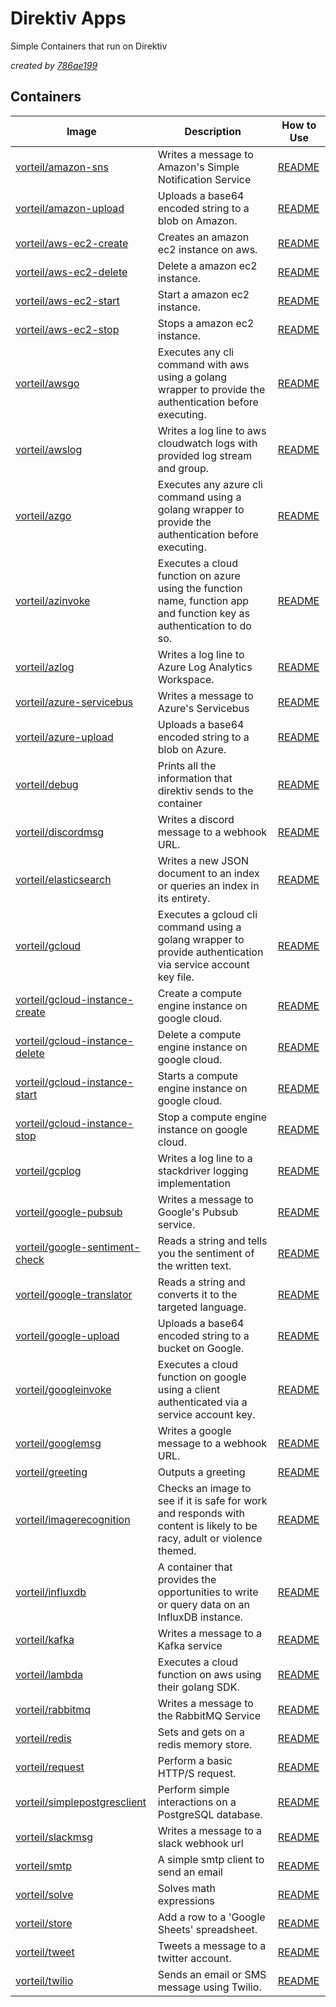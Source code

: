 # Direktiv Apps

Simple Containers that run on Direktiv

<em>created by [786ae199](https://github.com/vorteil/direktiv-apps/tree/786ae199880b39c100e7957df8c208cd22708f67)</em>


## Containers

| Image | Description | How to Use |
| ----- | ----------- | ---------- |
| [vorteil/amazon-sns](https://hub.docker.com/r/vorteil/amazon-sns) | Writes a message to Amazon's Simple Notification Service | [README](https://github.com/vorteil/direktiv-apps/tree/master/amazon-sns) |
| [vorteil/amazon-upload](https://hub.docker.com/r/vorteil/amazon-upload) | Uploads a base64 encoded string to a blob on Amazon. | [README](https://github.com/vorteil/direktiv-apps/tree/master/amazon-upload) |
| [vorteil/aws-ec2-create](https://hub.docker.com/r/vorteil/aws-ec2-create) | Creates an amazon ec2 instance on aws. | [README](https://github.com/vorteil/direktiv-apps/tree/master/aws-ec2-create) |
| [vorteil/aws-ec2-delete](https://hub.docker.com/r/vorteil/aws-ec2-delete) | Delete a amazon ec2 instance. | [README](https://github.com/vorteil/direktiv-apps/tree/master/aws-ec2-delete) |
| [vorteil/aws-ec2-start](https://hub.docker.com/r/vorteil/aws-ec2-start) | Start a amazon ec2 instance. | [README](https://github.com/vorteil/direktiv-apps/tree/master/aws-ec2-start) |
| [vorteil/aws-ec2-stop](https://hub.docker.com/r/vorteil/aws-ec2-stop) | Stops a amazon ec2 instance. | [README](https://github.com/vorteil/direktiv-apps/tree/master/aws-ec2-stop) |
| [vorteil/awsgo](https://hub.docker.com/r/vorteil/awsgo) | Executes any cli command with aws using a golang wrapper to provide the authentication before executing. | [README](https://github.com/vorteil/direktiv-apps/tree/master/awsgo) |
| [vorteil/awslog](https://hub.docker.com/r/vorteil/awslog) | Writes a log line to aws cloudwatch logs with provided log stream and group. | [README](https://github.com/vorteil/direktiv-apps/tree/master/awslog) |
| [vorteil/azgo](https://hub.docker.com/r/vorteil/azgo) | Executes any azure cli command using a golang wrapper to provide the authentication before executing. | [README](https://github.com/vorteil/direktiv-apps/tree/master/azgo) |
| [vorteil/azinvoke](https://hub.docker.com/r/vorteil/azinvoke) | Executes a cloud function on azure using the function name, function app and function key as authentication to do so. | [README](https://github.com/vorteil/direktiv-apps/tree/master/azinvoke) |
| [vorteil/azlog](https://hub.docker.com/r/vorteil/azlog) | Writes a log line to Azure Log Analytics Workspace. | [README](https://github.com/vorteil/direktiv-apps/tree/master/azlog) |
| [vorteil/azure-servicebus](https://hub.docker.com/r/vorteil/azure-servicebus) | Writes a message to Azure's Servicebus | [README](https://github.com/vorteil/direktiv-apps/tree/master/azure-servicebus) |
| [vorteil/azure-upload](https://hub.docker.com/r/vorteil/azure-upload) | Uploads a base64 encoded string to a blob on Azure. | [README](https://github.com/vorteil/direktiv-apps/tree/master/azure-upload) |
| [vorteil/debug](https://hub.docker.com/r/vorteil/debug) | Prints all the information that direktiv sends to the container | [README](https://github.com/vorteil/direktiv-apps/tree/master/debug) |
| [vorteil/discordmsg](https://hub.docker.com/r/vorteil/discordmsg) | Writes a discord message to a webhook URL. | [README](https://github.com/vorteil/direktiv-apps/tree/master/discordmsg) |
| [vorteil/elasticsearch](https://hub.docker.com/r/vorteil/elasticsearch) | Writes a new JSON document to an index or queries an index in its entirety. | [README](https://github.com/vorteil/direktiv-apps/tree/master/elasticsearch) |
| [vorteil/gcloud](https://hub.docker.com/r/vorteil/gcloud) | Executes a gcloud cli command using a golang wrapper to provide authentication via service account key file. | [README](https://github.com/vorteil/direktiv-apps/tree/master/gcloud) |
| [vorteil/gcloud-instance-create](https://hub.docker.com/r/vorteil/gcloud-instance-create) | Create a compute engine instance on google cloud. | [README](https://github.com/vorteil/direktiv-apps/tree/master/gcloud-instance-create) |
| [vorteil/gcloud-instance-delete](https://hub.docker.com/r/vorteil/gcloud-instance-delete) | Delete a compute engine instance on google cloud. | [README](https://github.com/vorteil/direktiv-apps/tree/master/gcloud-instance-delete) |
| [vorteil/gcloud-instance-start](https://hub.docker.com/r/vorteil/gcloud-instance-start) | Starts a compute engine instance on google cloud. | [README](https://github.com/vorteil/direktiv-apps/tree/master/gcloud-instance-start) |
| [vorteil/gcloud-instance-stop](https://hub.docker.com/r/vorteil/gcloud-instance-stop) | Stop a compute engine instance on google cloud. | [README](https://github.com/vorteil/direktiv-apps/tree/master/gcloud-instance-stop) |
| [vorteil/gcplog](https://hub.docker.com/r/vorteil/gcplog) | Writes a log line to a stackdriver logging implementation | [README](https://github.com/vorteil/direktiv-apps/tree/master/gcplog) |
| [vorteil/google-pubsub](https://hub.docker.com/r/vorteil/google-pubsub) | Writes a message to Google's Pubsub service. | [README](https://github.com/vorteil/direktiv-apps/tree/master/google-pubsub) |
| [vorteil/google-sentiment-check](https://hub.docker.com/r/vorteil/google-sentiment-check) | Reads a string and tells you the sentiment of the written text. | [README](https://github.com/vorteil/direktiv-apps/tree/master/google-sentiment-check) |
| [vorteil/google-translator](https://hub.docker.com/r/vorteil/google-translator) | Reads a string and converts it to the targeted language. | [README](https://github.com/vorteil/direktiv-apps/tree/master/google-translator) |
| [vorteil/google-upload](https://hub.docker.com/r/vorteil/google-upload) | Uploads a base64 encoded string to a bucket on Google. | [README](https://github.com/vorteil/direktiv-apps/tree/master/google-upload) |
| [vorteil/googleinvoke](https://hub.docker.com/r/vorteil/googleinvoke) | Executes a cloud function on google using a client authenticated via a service account key. | [README](https://github.com/vorteil/direktiv-apps/tree/master/googleinvoke) |
| [vorteil/googlemsg](https://hub.docker.com/r/vorteil/googlemsg) | Writes a google message to a webhook URL. | [README](https://github.com/vorteil/direktiv-apps/tree/master/googlemsg) |
| [vorteil/greeting](https://hub.docker.com/r/vorteil/greeting) | Outputs a greeting | [README](https://github.com/vorteil/direktiv-apps/tree/master/greeting) |
| [vorteil/imagerecognition](https://hub.docker.com/r/vorteil/imagerecognition) | Checks an image to see if it is safe for work and responds with content is likely to be racy, adult or violence themed. | [README](https://github.com/vorteil/direktiv-apps/tree/master/imagerecognition) |
| [vorteil/influxdb](https://hub.docker.com/r/vorteil/influxdb) | A container that provides the opportunities to write or query data on an InfluxDB instance. | [README](https://github.com/vorteil/direktiv-apps/tree/master/influxdb) |
| [vorteil/kafka](https://hub.docker.com/r/vorteil/kafka) | Writes a message to a Kafka service | [README](https://github.com/vorteil/direktiv-apps/tree/master/kafka) |
| [vorteil/lambda](https://hub.docker.com/r/vorteil/lambda) | Executes a cloud function on aws using their golang SDK. | [README](https://github.com/vorteil/direktiv-apps/tree/master/lambda) |
| [vorteil/rabbitmq](https://hub.docker.com/r/vorteil/rabbitmq) | Writes a message to the RabbitMQ Service | [README](https://github.com/vorteil/direktiv-apps/tree/master/rabbitmq) |
| [vorteil/redis](https://hub.docker.com/r/vorteil/redis) | Sets and gets on a redis memory store. | [README](https://github.com/vorteil/direktiv-apps/tree/master/redis) |
| [vorteil/request](https://hub.docker.com/r/vorteil/request) | Perform a basic HTTP/S request. | [README](https://github.com/vorteil/direktiv-apps/tree/master/request) |
| [vorteil/simplepostgresclient](https://hub.docker.com/r/vorteil/simplepostgresclient) | Perform simple interactions on a PostgreSQL database.  | [README](https://github.com/vorteil/direktiv-apps/tree/master/simplepostgresclient) |
| [vorteil/slackmsg](https://hub.docker.com/r/vorteil/slackmsg) | Writes a message to a slack webhook url | [README](https://github.com/vorteil/direktiv-apps/tree/master/slackmsg) |
| [vorteil/smtp](https://hub.docker.com/r/vorteil/smtp) | A simple smtp client to send an email | [README](https://github.com/vorteil/direktiv-apps/tree/master/smtp) |
| [vorteil/solve](https://hub.docker.com/r/vorteil/solve) | Solves math expressions | [README](https://github.com/vorteil/direktiv-apps/tree/master/solve) |
| [vorteil/store](https://hub.docker.com/r/vorteil/store) | Add a row to a 'Google Sheets' spreadsheet. | [README](https://github.com/vorteil/direktiv-apps/tree/master/store) |
| [vorteil/tweet](https://hub.docker.com/r/vorteil/tweet) | Tweets a message to a twitter account. | [README](https://github.com/vorteil/direktiv-apps/tree/master/tweet) |
| [vorteil/twilio](https://hub.docker.com/r/vorteil/twilio) | Sends an email or SMS message using Twilio. | [README](https://github.com/vorteil/direktiv-apps/tree/master/twilio) |

